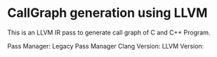 # CallGraph generation using LLVM 
This is an LLVM IR pass to generate call graph of C and C++ Program.

Pass Manager: Legacy Pass Manager
Clang Version: 
LLVM Version: 


